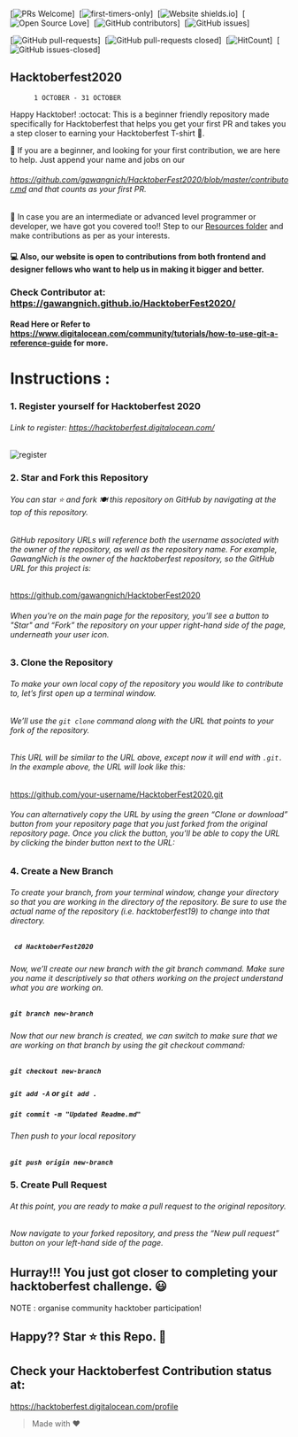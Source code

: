 
[![PRs Welcome](https://img.shields.io/badge/PRs-welcome-brightgreen.svg?style=flat-square)]&nbsp;
[![first-timers-only](https://img.shields.io/badge/first--timers--only-friendly-blue.svg?style=flat-square)]&nbsp;
[![Website shields.io](https://img.shields.io/website-up-down-green-red/http/shields.io.svg)]&nbsp;
[![Open Source Love](https://badges.frapsoft.com/os/v1/open-source.svg?v=102)]&nbsp;
[![GitHub contributors](https://img.shields.io/badge/contributors-14-yellow)]&nbsp;
[![GitHub issues](https://img.shields.io/github/issues/Naereen/StrapDown.js.svg)]&nbsp;

[![GitHub pull-requests](https://img.shields.io/badge/pull%20requests-5%20open-green)]&nbsp;
[![GitHub pull-requests closed](https://img.shields.io/badge/pull%20requests-31%20closed-yellow)]&nbsp;
[![HitCount](http://hits.dwyl.io/Naereen/badges.svg)]&nbsp;
[![GitHub issues-closed](https://img.shields.io/github/issues-closed/Naereen/StrapDown.js.svg)]&nbsp;


##            Hacktoberfest2020
          1 OCTOBER - 31 OCTOBER
Happy Hacktober! :octocat: This is a beginner friendly repository made specifically for Hacktoberfest that helps you get your first PR and takes you a step closer to earning your Hacktoberfest T-shirt 👕.

🎯 If you are a beginner, and looking for your first contribution, we are here to help. Just append your name and jobs on our
###### <a href="https://github.com/gawangnich/HacktoberFest2020/blob/master/contributor.md" target="blank">https://github.com/gawangnich/HacktoberFest2020/blob/master/contributor.md</a> and that counts as your first PR.

🎯 In case you are an intermediate or advanced level programmer or developer, we have got you covered too!! Step to our <a href="https://github.com/gawangnich/HacktoberFest2020/tree/master/Resources" target="blank"> Resources folder</a> and make contributions as per as your interests.

#### 💻 Also, our website is open to contributions from both frontend and designer fellows who want to help us in making it bigger and better. 
### Check Contributor at: <a href="https://gawangnich.github.io/HacktoberFest2020/" target="blank"> https://gawangnich.github.io/HacktoberFest2020/ </a>

#### Read Here or Refer to <a href="https://www.digitalocean.com/community/tutorials/how-to-use-git-a-reference-guide" target="blank">  https://www.digitalocean.com/community/tutorials/how-to-use-git-a-reference-guide </a> for more.

# Instructions :
### 1. Register yourself for Hacktoberfest 2020
###### Link to register: https://hacktoberfest.digitalocean.com/

![register](https://images.prismic.io/www-static/e6c04b47-bd9d-474a-9d25-ab143f47349e_Hacktoberfest2020.png)

### 2. Star and Fork this Repository
###### You can star ⭐ and fork 🍽️ this repository on GitHub by navigating at the top of this repository.

###### GitHub repository URLs will reference both the username associated with the owner of the repository, as well as the repository name. For example, GawangNich is the owner of the hacktoberfest repository, so the GitHub URL for this project is: 

<a href="https://github.com/gawangnich/HacktoberFest2020" target="blank">https://github.com/gawangnich/HacktoberFest2020</a>

###### When you’re on the main page for the repository, you’ll see a button to "Star" and “Fork” the repository on your upper right-hand side of the page, underneath your user icon.

### 3. Clone the Repository

###### To make your own local copy of the repository you would like to contribute to, let’s first open up a terminal window.

###### We’ll use the `git clone`  command along with the URL that points to your fork of the repository.

###### This URL will be similar to the URL above, except now it will end with `.git.` In the example above, the URL will look like this:
https://github.com/your-username/HacktoberFest2020.git

###### You can alternatively copy the URL by using the green “Clone or download” button from your repository page that you just forked from the original repository page. Once you click the button, you’ll be able to copy the URL by clicking the binder button next to the URL:

### 4. Create a New Branch

###### To create your branch, from your terminal window, change your directory so that you are working in the directory of the repository. Be sure to use the actual name of the repository (i.e. hacktoberfest19) to change into that directory.

#####    ` cd HacktoberFest2020`


###### Now, we’ll create our new branch with the git branch command. Make sure you name it descriptively so that others working on the project understand what you are working on.

##### `git branch new-branch`

###### Now that our new branch is created, we can switch to make sure that we are working on that branch by using the git checkout command:

##### ` git checkout new-branch `

##### ` git add -A ` or ` git add . `

##### ` git commit -m "Updated Readme.md" `



###### Then push to your local repository
##### ` git push origin new-branch `

### 5. Create Pull Request

###### At this point, you are ready to make a pull request to the original repository.

###### Now navigate to your forked repository, and press the “New pull request” button on your left-hand side of the page.

## Hurray!!! You just got closer to completing your hacktoberfest challenge. 😃   
NOTE :  organise community hacktober participation!

## Happy?? Star ⭐ this Repo. 🤩

## Check your Hacktoberfest Contribution status at:
<a href="https://hacktoberfest.digitalocean.com/profile" target="blank"> https://hacktoberfest.digitalocean.com/profile </a>

> Made with ❤️

